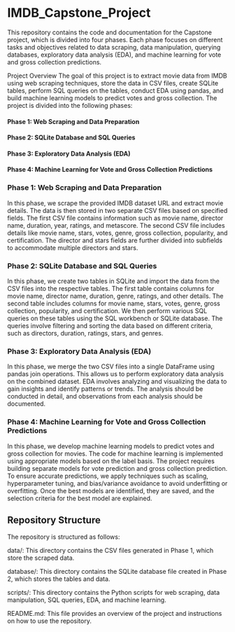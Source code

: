 # IMDB_Capstone_Project
This repository contains the code and documentation for the Capstone project, which is divided into four phases. Each phase focuses on different tasks and objectives related to data scraping, data manipulation, querying databases, exploratory data analysis (EDA), and machine learning for vote and gross collection predictions.

Project Overview
The goal of this project is to extract movie data from IMDB using web scraping techniques, store the data in CSV files, create SQLite tables, perform SQL queries on the tables, conduct EDA using pandas, and build machine learning models to predict votes and gross collection. The project is divided into the following phases:

#### Phase 1: Web Scraping and Data Preparation
#### Phase 2: SQLite Database and SQL Queries
#### Phase 3: Exploratory Data Analysis (EDA)
#### Phase 4: Machine Learning for Vote and Gross Collection Predictions

### Phase 1: Web Scraping and Data Preparation
In this phase, we scrape the provided IMDB dataset URL and extract movie details. The data is then stored in two separate CSV files based on specified fields. The first CSV file contains information such as movie name, director name, duration, year, ratings, and metascore. The second CSV file includes details like movie name, stars, votes, genre, gross collection, popularity, and certification. The director and stars fields are further divided into subfields to accommodate multiple directors and stars.

### Phase 2: SQLite Database and SQL Queries
In this phase, we create two tables in SQLite and import the data from the CSV files into the respective tables. The first table contains columns for movie name, director name, duration, genre, ratings, and other details. The second table includes columns for movie name, stars, votes, genre, gross collection, popularity, and certification. We then perform various SQL queries on these tables using the SQL workbench or SQLite database. The queries involve filtering and sorting the data based on different criteria, such as directors, duration, ratings, stars, and genres.

### Phase 3: Exploratory Data Analysis (EDA)
In this phase, we merge the two CSV files into a single DataFrame using pandas join operations. This allows us to perform exploratory data analysis on the combined dataset. EDA involves analyzing and visualizing the data to gain insights and identify patterns or trends. The analysis should be conducted in detail, and observations from each analysis should be documented.

### Phase 4: Machine Learning for Vote and Gross Collection Predictions
In this phase, we develop machine learning models to predict votes and gross collection for movies. The code for machine learning is implemented using appropriate models based on the label basis. The project requires building separate models for vote prediction and gross collection prediction. To ensure accurate predictions, we apply techniques such as scaling, hyperparameter tuning, and bias/variance avoidance to avoid underfitting or overfitting. Once the best models are identified, they are saved, and the selection criteria for the best model are explained.

## Repository Structure
The repository is structured as follows:

data/: This directory contains the CSV files generated in Phase 1, which store the scraped data.

database/: This directory contains the SQLite database file created in Phase 2, which stores the tables and data.

scripts/: This directory contains the Python scripts for web scraping, data manipulation, SQL queries, EDA, and machine learning.

README.md: This file provides an overview of the project and instructions on how to use the repository.
